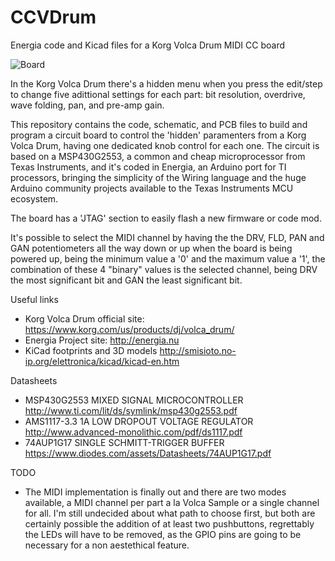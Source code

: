 # CCVDrum
Energia code and Kicad files for a Korg Volca Drum MIDI CC board

![Board](https://i.imgur.com/yiM4Lcg.jpg)

In the Korg Volca Drum there's a hidden menu when you press the edit/step to 
change five adittional settings for each part: bit resolution, overdrive, wave 
folding, pan, and pre-amp gain.

This repository contains the code, schematic, and PCB files to build and 
program a circuit board to control the 'hidden' paramenters from a Korg Volca 
Drum, having one dedicated knob control for each one. The circuit is based on
a MSP430G2553, a common and cheap microprocessor from Texas Instruments, and
it's coded in Energia, an Arduino port for TI processors, bringing the 
simplicity of the Wiring language and the huge Arduino community projects 
available to the Texas Instruments MCU ecosystem.

The board has a 'JTAG' section to easily flash a new firmware or code mod.

It's possible to select the MIDI channel by having the the DRV, FLD, PAN and 
GAN potentiometers all the way down or up when the board is being powered up, 
being the minimum value a '0' and the maximum value a '1', the combination of 
these 4 "binary" values is the selected channel, being DRV the most 
significant bit and GAN the least significant bit.

Useful links

 * Korg Volca Drum official site: https://www.korg.com/us/products/dj/volca_drum/
 * Energia Project site: http://energia.nu
 * KiCad footprints and 3D models http://smisioto.no-ip.org/elettronica/kicad/kicad-en.htm

Datasheets

 * MSP430G2553 MIXED SIGNAL MICROCONTROLLER http://www.ti.com/lit/ds/symlink/msp430g2553.pdf
 * AMS1117-3.3 1A LOW DROPOUT VOLTAGE REGULATOR http://www.advanced-monolithic.com/pdf/ds1117.pdf
 * 74AUP1G17 SINGLE SCHMITT-TRIGGER BUFFER https://www.diodes.com/assets/Datasheets/74AUP1G17.pdf

TODO

 * The MIDI implementation is finally out and there are two modes available, a 
 MIDI channel per part a la Volca Sample or a single channel for all. I'm 
 still undecided about what path to choose first, but both are certainly 
 possible  the addition of at least two pushbuttons, regrettably the LEDs will 
 have to  be removed, as the GPIO pins are going to be necessary for a non 
 aestethical feature.
